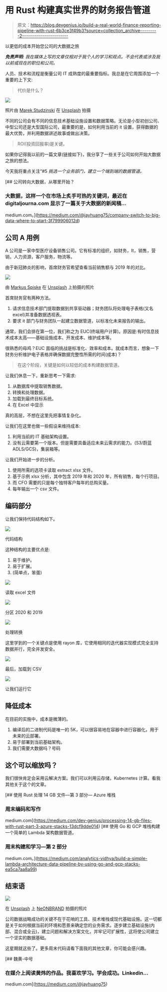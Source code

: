 # 用 Rust 构建真实世界的财务报告管道

> 原文：<https://blog.devgenius.io/build-a-real-world-finance-reporting-pipeline-with-rust-6b3ce3f49b3?source=collection_archive---------2----------------------->

以更低的成本开始您公司的大数据之旅

***免责声明:*** *我在媒体上写的文章仅相对于我个人的学习和观点。不会代表或涉及我以前或现在的职位和公司。*

人员、技术和流程是衡量公司 IT 成熟度的最重要指标。我总是在它周围添加一个重要的上下文:

> 代价是什么？

![](img/e9ce5c59c525461fc58d49b41f171a75.png)

照片由 [Marek Studzinski](https://unsplash.com/@jccards?utm_source=medium&utm_medium=referral) 在 [Unsplash](https://unsplash.com?utm_source=medium&utm_medium=referral) 拍摄

不同的公司会有不同的信息技术基础设施设置和数据策略。无论是小型初创公司、中型公司还是大型国际公司，最重要的是，如何利用当前的 it 设置，获得数据的最大优势，并利用数据讲述故事或做出决策。

> ROI(投资回报率)是关键。

如果你记得我以前的一篇文章(链接如下)，我分享了一些关于公司如何开始大数据之旅的想法。

今天我将重点关注“#5 *挑选一个业务部门，建立一个端到端的数据管道。*

[](https://medium.com/@jayhuang75/company-switch-to-big-data-where-to-start-3f799906012d) [## 公司转向大数据，从哪里开始？

### 大数据，这样一个在市场上炙手可热的关键词，最近在 digitaljourna.com 显示了一篇关于大数据的新闻稿…

medium.com。](https://medium.com/@jayhuang75/company-switch-to-big-data-where-to-start-3f799906012d) 

## 公司 A 用例

A 公司是一家中型医疗设备销售公司。它有标准的组织，如财务，It，销售，营销，人力资源，客户服务，物流等。

由于新冠肺炎的影响，首席财务官希望查看当前销售额与 2019 年的对比。

![](img/ff02224c68d2f467e4c3dbf49b24d9c7.png)

由 [Markus Spiske](https://unsplash.com/@markusspiske?utm_source=medium&utm_medium=referral) 在 [Unsplash](https://unsplash.com?utm_source=medium&utm_medium=referral) 上拍摄的照片

首席财务官有两种方法。

1.  请求信息技术部门提取数据到共享驱动器；财务团队将处理电子表格(又名 excel)并准备数据透视表。
2.  要求 it 部门与财务团队一起建立数据管道，以标准化未来报告的输出。

通常，我们会排在第一位，我们称之为 EUC(终端用户计算)。原因是:有时信息技术成本太高——基础设施成本、开发成本、维护成本等。

很熟悉的母鸡？EUC 面临的挑战是标准化、效率和成本。就成本而言，想象一下财务分析维护电子表格并确保数据完整性所需的时间(成本)？

> 在这个阶段，关键是如何以较低的成本构建数据管道。

让我们休息一下，重新思考一下需求:

1.  从数据库中提取销售数据。
2.  转换和处理数据。
3.  加载到最终目标系统。
4.  在 Excel 中显示

真的高层，不想在这里先把事情复杂化。

让我们在这里也做一些假设来维持成本:

1.  利用当前的 IT 基础架构设置。
2.  没有云需要第一个版本。但是需要具备适应未来云需求的能力。(S3/蔚蓝 ADLS/GCS)，集装箱等。

让我们开始进一步的分析。

1.  使用所需的选项卡读取 extract xlsx 文件。
2.  基于示例 xlsx 分析，其中包含 2019 年和 2020 年，所有销售，每个行项目。
3.  而 CFO 需要的只是每个独特客户每年的总购买量。
4.  每年输出一个 csv 文件。

## 编码部分

让我们保持代码结构如下。

![](img/c57f288768e7889f6dfbceee48addb97.png)

代码结构

这种结构的主要优点是:

1.  易于维护。
2.  易于扩展。
3.  (简单点，笨蛋)

![](img/c6eed2038cbb15c37313f8b9e4e90777.png)

读取 excel 文件

![](img/69b17dbecf00276ea42130dfec660e5a.png)

分区 2020 和 2019

![](img/9a428c3899ec7aec79b149ec9df26581.png)

处理转换

这里学到的一个关键点是使用 rayon 库，它使用相同的迭代器实现模式完全支持数据并行，完全并发安全。

![](img/798489f4b7ee0187124a3bc7c252549f.png)

最后，加载到 CSV

![](img/bc10b4e2a50fc05c87e30ef7265c00f3.png)

让我们运行它

## 降低成本

在目前的实施中，成本是微薄的。

1.  编译后的二进制代码是唯一的 5K，可以很容易地在容器中进行容器化，用于未来的云部署。
2.  易于部署到当前基础架构。
3.  我们需要大数据吗？号码

## 这个可以缩放吗？

我们很快肯定会采用云解决方案。我们可以利用云存储，Kubernetes 计算。看我其他关于这个的文章。

[](https://medium.com/dev-genius/processing-14-gb-files-with-rust-part-3-azure-stacks-13dcf9dde014) [## 使用 Rust 处理 14 GB 文件—第 3 部分— Azure 堆栈

### 周末编码和写作

medium.com](https://medium.com/dev-genius/processing-14-gb-files-with-rust-part-3-azure-stacks-13dcf9dde014) [](https://medium.com/analytics-vidhya/build-a-simple-lambda-architecture-data-pipeline-by-using-go-and-gcp-stacks-ea5ca7aa8a99) [## 使用 Go 和 GCP 堆栈构建一个简单的 Lambda 架构数据管道。

### 周末构建和学习—第 2 部分

medium.com。](https://medium.com/analytics-vidhya/build-a-simple-lambda-architecture-data-pipeline-by-using-go-and-gcp-stacks-ea5ca7aa8a99) 

## 结束语

![](img/48f676f7fa07bbd07e1253ac6447d152.png)

在 [Unsplash](https://unsplash.com?utm_source=medium&utm_medium=referral) 上 [NeONBRAND](https://unsplash.com/@neonbrand?utm_source=medium&utm_medium=referral) 拍摄的照片

公司数据战略成功的关键不在于花哨的工具、技术堆栈或现代基础设施。这一切都是关于如何根据当前的环境和愿景来确定您的业务需求。逐步建立基础设施(内部、混合或全云)，建立问题和解决方案文化，并牢记可扩展性，这将使公司建立一个坚实的数据基础。

这星期就这些了。更多周末代码请看下面我的其他文章，你可能会感兴趣。

[](https://medium.com/@jayhuang75) [## 魏黄-中号

### 在媒介上阅读黄炜的作品。我喜欢学习。学会成功。Linkedin…

medium.com](https://medium.com/@jayhuang75)